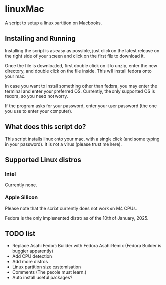 # linuxMac
A script to setup a linux partition on Macbooks.

## Installing and Running
Installing the script is as easy as possible, just click on the latest release on the right side of your screen and click on the first file to download it.

Once the file is downloaded, first double click on it to unzip, enter the new directory, and double click on the file inside. This will install fedora onto your mac.

In case you want to install something other than fedora, you may enter the terminal and enter your preferred OS. Currently, the only supported OS is fedora, so you need not worry.

If the program asks for your password, enter your user password (the one you use to enter your computer).

## What does this script do?
This script installs linux onto your mac, with a single click (and some typing in your password). It is not a virus (please trust me here).

## Supported Linux distros
### Intel
Currently none.
### Apple Silicon
Please note that the script currently does not work on M4 CPUs.

Fedora is the only implemented distro as of the 10th of January, 2025.


## TODO list
- Replace Asahi Fedora Builder with Fedora Asahi Remix (Fedora Builder is buggier apparently)
- Add CPU detection
- Add more distros
- Linux partition size customisation
- Comments (The people must learn.)
- Auto install useful packages?
